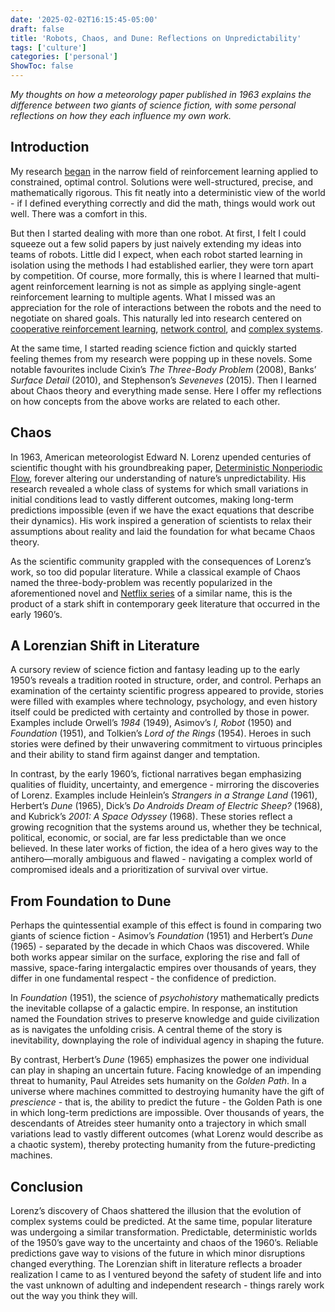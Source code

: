 ```yaml
---
date: '2025-02-02T16:15:45-05:00'
draft: false
title: 'Robots, Chaos, and Dune: Reflections on Unpredictability'
tags: ['culture']
categories: ['personal']
ShowToc: false
---
```


*My thoughts on how a meteorology paper published in 1963 explains the difference between two giants of science fiction, with some personal reflections on how they each influence my own work.*

## Introduction

My research [began](https://onlinelibrary.wiley.com/doi/abs/10.1002/acs.2882) in the narrow field of reinforcement learning applied to constrained, optimal control. Solutions were well-structured, precise, and mathematically rigorous. This fit neatly into a deterministic view of the world - if I defined everything correctly and did the math, things would work out well. There was a comfort in this. 

But then I started dealing with more than one robot. At first, I felt I could squeeze out a few solid papers by just naively extending my ideas into teams of robots. Little did I expect, when each robot started learning in isolation using the methods I had established earlier, they were torn apart by competition. Of course, more formally, this is where I learned that multi-agent reinforcement learning is not as simple as applying single-agent reinforcement learning to multiple agents. What I missed was an appreciation for the role of interactions between the robots and the need to negotiate on shared goals. This naturally led into research centered on [cooperative reinforcement learning](https://link.springer.com/article/10.1007/s10846-021-01387-1), [network control](https://ieeexplore.ieee.org/abstract/document/9931405), and [complex systems](https://ieeexplore.ieee.org/abstract/document/10741086). 

At the same time, I started reading science fiction and quickly started feeling themes from my research were popping up in these novels. Some notable favourites include Cixin’s *The Three-Body Problem* (2008), Banks’ *Surface Detail* (2010), and Stephenson’s *Seveneves* (2015). Then I learned about Chaos theory and everything made sense. Here I offer my reflections on how concepts from the above works are related to each other. 

## Chaos

In 1963, American meteorologist Edward N. Lorenz upended centuries of scientific thought with his groundbreaking paper, [Deterministic Nonperiodic Flow](https://journals.ametsoc.org/view/journals/atsc/20/2/1520-0469_1963_020_0130_dnf_2_0_co_2.xml), forever altering our understanding of nature’s unpredictability. His research revealed a whole class of systems for which small variations in initial conditions lead to vastly different outcomes, making long-term predictions impossible (even if we have the exact equations that describe their dynamics). His work inspired a generation of scientists to relax their assumptions about reality and laid the foundation for what became Chaos theory.  

As the scientific community grappled with the consequences of Lorenz’s work, so too did popular literature. While a classical example of Chaos named the three-body-problem was recently popularized in the aforementioned novel and [Netflix series](https://www.imdb.com/title/tt13016388/) of a similar name, this is the product of a stark shift in contemporary geek literature that occurred in the early 1960’s.

## A Lorenzian Shift in Literature 

A cursory review of science fiction and fantasy leading up to the early 1950’s reveals a tradition rooted in structure, order, and control. Perhaps an examination of the certainty scientific progress appeared to provide, stories were filled with examples where technology, psychology, and even history itself could be predicted with certainty and controlled by those in power. Examples include Orwell’s *1984* (1949), Asimov’s *I, Robot* (1950) and *Foundation* (1951), and Tolkien’s *Lord of the Rings* (1954). Heroes in such stories were defined by their unwavering commitment to virtuous principles and their ability to stand firm against danger and temptation.

In contrast, by the early 1960’s, fictional narratives began emphasizing qualities of fluidity, uncertainty, and emergence - mirroring the discoveries of Lorenz. Examples include Heinlein’s *Strangers in a Strange Land* (1961), Herbert’s *Dune* (1965), Dick’s *Do Androids Dream of Electric Sheep?* (1968), and Kubrick’s *2001: A Space Odyssey* (1968). These stories reflect a growing recognition that the systems around us, whether they be technical, political, economic, or social, are far less predictable than we once believed. In these later works of fiction, the idea of a hero gives way to the antihero—morally ambiguous and flawed - navigating a complex world of compromised ideals and a prioritization of survival over virtue. 

## From Foundation to Dune

Perhaps the quintessential example of this effect is found in comparing two giants of science fiction - Asimov’s *Foundation* (1951) and Herbert’s *Dune* (1965) - separated by the decade in which Chaos was discovered. While both works appear similar on the surface, exploring the rise and fall of massive, space-faring intergalactic empires over thousands of years, they differ in one fundamental respect - the confidence of prediction. 

In *Foundation* (1951), the science of *psychohistory* mathematically predicts the inevitable collapse of a galactic empire. In response, an institution named the Foundation strives to preserve knowledge and guide civilization as is navigates the unfolding crisis. A central theme of the story is inevitability, downplaying the role of individual agency in shaping the future.

By contrast, Herbert’s *Dune* (1965) emphasizes the power one individual can play in shaping an uncertain future. Facing knowledge of an impending threat to humanity, Paul Atreides sets humanity on the *Golden Path*. In a universe where machines committed to destroying humanity have the gift of *prescience* - that is, the ability to predict the future - the Golden Path is one in which long-term predictions are impossible. Over thousands of years, the descendants of Atreides steer humanity onto a trajectory in which small variations lead to vastly different outcomes (what Lorenz would describe as a chaotic system), thereby protecting humanity from the future-predicting machines. 

## Conclusion

Lorenz’s discovery of Chaos shattered the illusion that the evolution of complex systems could be predicted. At the same time, popular literature was undergoing a similar transformation. Predictable, deterministic worlds of the 1950’s gave way to the uncertainty and chaos of the 1960’s. Reliable predictions gave way to visions of the future in which minor disruptions changed everything. The Lorenzian shift in literature reflects a broader realization I came to as I ventured beyond the safety of student life and into the vast unknown of adulting and independent research - things rarely work out the way you think they will.
